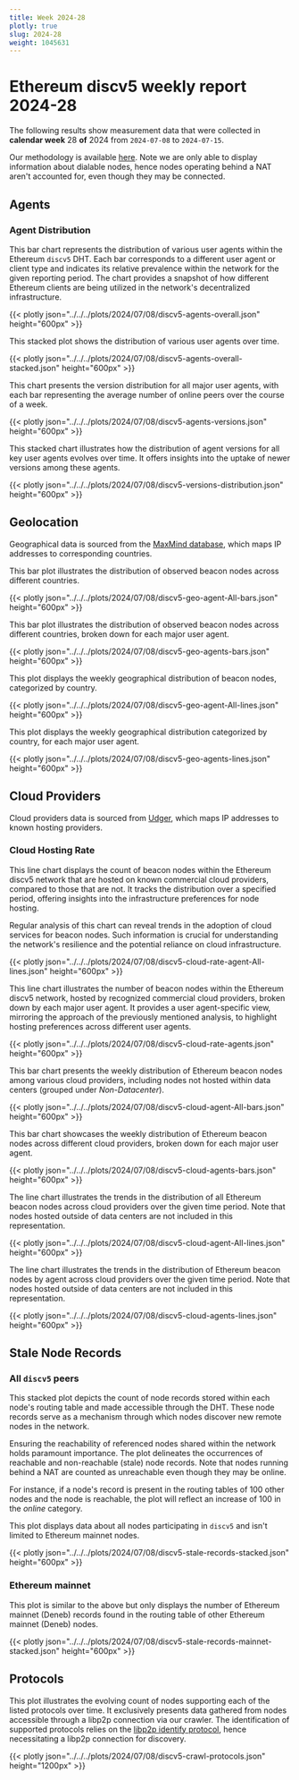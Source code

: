 ```yaml
---
title: Week 2024-28
plotly: true
slug: 2024-28
weight: 1045631
---
```


# Ethereum discv5 weekly report 2024-28

The following results show measurement data that were collected in **calendar week** 28 **of** 2024 from `2024-07-08` to `2024-07-15`.

Our methodology is available [here](../methodology). Note we are only able to display information about dialable nodes, hence nodes operating behind a NAT aren't accounted for, even though they may be connected.

## Agents

### Agent Distribution

This bar chart represents the distribution of various user agents within the Ethereum `discv5` DHT. Each bar corresponds to a different user agent or client type and indicates its relative prevalence within the network for the given reporting period. The chart provides a snapshot of how different Ethereum clients are being utilized in the network's decentralized infrastructure.

{{< plotly json="../../../plots/2024/07/08/discv5-agents-overall.json" height="600px" >}}

This stacked plot shows the distribution of various user agents over time.

{{< plotly json="../../../plots/2024/07/08/discv5-agents-overall-stacked.json" height="600px" >}}

This chart presents the version distribution for all major user agents, with each bar representing the average number of online peers over the course of a week.

{{< plotly json="../../../plots/2024/07/08/discv5-agents-versions.json" height="600px" >}}

This stacked chart illustrates how the distribution of agent versions for all key user agents evolves over time. It offers insights into the uptake of newer versions among these agents.

{{< plotly json="../../../plots/2024/07/08/discv5-versions-distribution.json" height="600px" >}}

## Geolocation

Geographical data is sourced from the [MaxMind database](https://www.maxmind.com), which maps IP addresses to corresponding countries.

This bar plot illustrates the distribution of observed beacon nodes across different countries.

{{< plotly json="../../../plots/2024/07/08/discv5-geo-agent-All-bars.json" height="600px" >}}

This bar plot illustrates the distribution of observed beacon nodes across different countries, broken down for each major user agent. 

{{< plotly json="../../../plots/2024/07/08/discv5-geo-agents-bars.json" height="600px" >}}

This plot displays the weekly geographical distribution of beacon nodes, categorized by country.

{{< plotly json="../../../plots/2024/07/08/discv5-geo-agent-All-lines.json" height="600px" >}}

This plot displays the weekly geographical distribution categorized by country, for each major user agent.

{{< plotly json="../../../plots/2024/07/08/discv5-geo-agents-lines.json" height="600px" >}}

## Cloud Providers

Cloud providers data is sourced from [Udger](https://udger.com/resources/datacenter-list), which maps IP addresses to known hosting providers.

### Cloud Hosting Rate

This line chart displays the count of beacon nodes within the Ethereum discv5 network that are hosted on known commercial cloud providers, compared to those that are not. It tracks the distribution over a specified period, offering insights into the infrastructure preferences for node hosting.

Regular analysis of this chart can reveal trends in the adoption of cloud services for beacon nodes. Such information is crucial for understanding the network's resilience and the potential reliance on cloud infrastructure.

{{< plotly json="../../../plots/2024/07/08/discv5-cloud-rate-agent-All-lines.json" height="600px" >}}

This line chart illustrates the number of beacon nodes within the Ethereum discv5 network, hosted by recognized commercial cloud providers, broken down by each major user agent. It provides a user agent-specific view, mirroring the approach of the previously mentioned analysis, to highlight hosting preferences across different user agents.

{{< plotly json="../../../plots/2024/07/08/discv5-cloud-rate-agents.json" height="600px" >}}

This bar chart presents the weekly distribution of Ethereum beacon nodes among various cloud providers, including nodes not hosted within data centers (grouped under _Non-Datacenter_).

{{< plotly json="../../../plots/2024/07/08/discv5-cloud-agent-All-bars.json" height="600px" >}}

This bar chart showcases the weekly distribution of Ethereum beacon nodes across different cloud providers, broken down for each major user agent.

{{< plotly json="../../../plots/2024/07/08/discv5-cloud-agents-bars.json" height="600px" >}}

The line chart illustrates the trends in the distribution of all Ethereum beacon nodes across cloud providers over the given time period. Note that nodes hosted outside of data centers are not included in this representation.

{{< plotly json="../../../plots/2024/07/08/discv5-cloud-agent-All-lines.json" height="600px" >}}

The line chart illustrates the trends in the distribution of Ethereum beacon nodes by agent across cloud providers over the given time period. Note that nodes hosted outside of data centers are not included in this representation.

{{< plotly json="../../../plots/2024/07/08/discv5-cloud-agents-lines.json" height="600px" >}}

## Stale Node Records

### All `discv5` peers

This stacked plot depicts the count of node records stored within each node's routing table and made accessible through the DHT. These node records serve as a mechanism through which nodes discover new remote nodes in the network.

Ensuring the reachability of referenced nodes shared within the network holds paramount importance. The plot delineates the occurrences of reachable and non-reachable (stale) node records. Note that nodes running behind a NAT are counted as unreachable even though they may be online.

For instance, if a node's record is present in the routing tables of 100 other nodes and the node is reachable, the plot will reflect an increase of 100 in the _online_ category.

This plot displays data about all nodes participating in `discv5` and isn't limited to Ethereum mainnet nodes.

{{< plotly json="../../../plots/2024/07/08/discv5-stale-records-stacked.json" height="600px" >}}

### Ethereum mainnet

This plot is similar to the above but only displays the number of Ethereum mainnet (Deneb) records found in the routing table of other Ethereum mainnet (Deneb) nodes.

{{< plotly json="../../../plots/2024/07/08/discv5-stale-records-mainnet-stacked.json" height="600px" >}}

## Protocols

This plot illustrates the evolving count of nodes supporting each of the listed protocols over time. It exclusively presents data gathered from nodes accessible through a libp2p connection via our crawler. The identification of supported protocols relies on the [libp2p identify protocol](https://github.com/libp2p/specs/tree/master/identify), hence necessitating a libp2p connection for discovery.

{{< plotly json="../../../plots/2024/07/08/discv5-crawl-protocols.json" height="1200px" >}}